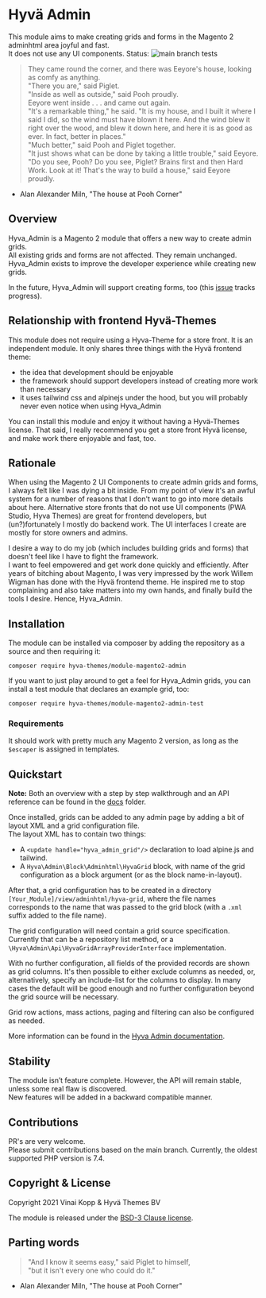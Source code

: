 # Hyvä Admin

This module aims to make creating grids and forms in the Magento 2 adminhtml area joyful and fast.    
It does not use any UI components. Status: ![main branch tests](https://github.com/hyva-themes/magento2-hyva-admin/workflows/Hyv%C3%A4%20Admin%20Tests/badge.svg)

> They  came  round  the  corner,  and there was Eeyore's
  house, looking as comfy as anything.  
          "There you are," said Piglet.  
          "Inside as well as outside," said Pooh proudly.  
          Eeyore went inside . . . and came out again.  
          "It's a remarkable thing," he said. "It  is  my  house,
  and  I built it where I said I did, so the wind must have blown
  it here. And the wind blew it right over the wood, and blew  it
  down  here,  and here it is as good as ever. In fact, better in
  places."  
          "Much better," said Pooh and Piglet together.  
          "It just shows what can be  done  by  taking  a  little
  trouble,"  said Eeyore. "Do you see, Pooh? Do you see, Piglet?
  Brains first and then Hard Work. Look at it! That's the way  to
  build a house," said Eeyore proudly.

- Alan Alexander Miln, "The house at Pooh Corner"

## Overview

Hyva_Admin is a Magento 2 module that offers a new way to create admin grids.  
All existing grids and forms are not affected. They remain unchanged.  
Hyva_Admin exists to improve the developer experience while creating new grids.

In the future, Hyva_Admin will support creating forms, too (this [issue](https://github.com/hyva-themes/magento2-hyva-admin/issues/36) tracks progress).


## Relationship with frontend Hyvä-Themes

This module does not require using a Hyva-Theme for a store front. It is an independent module.
It only shares three things with the Hyvä frontend theme:
- the idea that development should be enjoyable
- the framework should support developers instead of creating more work than necessary
- it uses tailwind css and alpinejs under the hood, but you will probably never even notice when using Hyva_Admin

You can install this module and enjoy it without having a Hyvä-Themes license.
That said, I really recommend you get a store front Hyvä license, and make work there enjoyable and fast, too.


## Rationale

When using the Magento 2 UI Components to create admin grids and forms, I always felt like I was dying a bit inside. From my point of view it's an awful system for a number of reasons that I don't want to go into more details about here.
Alternative store fronts that do not use UI components (PWA Studio, Hyva Themes) are great for frontend developers, but (un?)fortunately I mostly do backend work. The UI interfaces I create are mostly for store owners and admins.
 
I desire a way to do my job (which includes building grids and forms) that doesn't feel like I have to fight the framework.  
I want to feel empowered and get work done quickly and efficiently.
After years of bitching about Magento, I was very impressed by the work Willem Wigman has done with the Hyvä frontend theme.
He inspired me to stop complaining and also take matters into my own hands, and finally build the tools I desire.
Hence, Hyva_Admin. 


## Installation

The module can be installed via composer by adding the repository as a source and then requiring it: 

```
composer require hyva-themes/module-magento2-admin
```

If you want to just play around to get a feel for Hyva_Admin grids, you can install a test module that declares an example grid, too:

```
composer require hyva-themes/module-magento2-admin-test
```

### Requirements

It should work with pretty much any Magento 2 version, as long as the `$escaper` is assigned in templates.


## Quickstart

**Note:** Both an overview with a step by step walkthrough and an API reference can be found in the [docs](https://hyva-themes.github.io/magento2-hyva-admin/) folder.

Once installed, grids can be added to any admin page by adding a bit of layout XML and a grid configuration file.  
The layout XML has to contain two things:

* A `<update handle="hyva_admin_grid"/>` declaration to load alpine.js and tailwind.
* A `Hyva\Admin\Block\Adminhtml\HyvaGrid` block, with name of the grid configuration as a block argument (or as the block name-in-layout).

After that, a grid configuration has to be created in a directory `[Your_Module]/view/adminhtml/hyva-grid`, where the
file names corresponds to the name that was passed to the grid block (with a `.xml` suffix added to the file name).

The grid configuration will need contain a grid source specification. Currently that can be a repository list method, or a
`\Hyva\Admin\Api\HyvaGridArrayProviderInterface` implementation.

With no further configuration, all fields of the provided records are shown as grid columns.
It's then possible to either exclude columns as needed, or, alternatively, specify an include-list for the columns to display.
In many cases the default will be good enough and no further configuration beyond the grid source will be necessary.

Grid row actions, mass actions, paging and filtering can also be configured as needed.

More information can be found in the [Hyva Admin documentation](https://hyva-themes.github.io/magento2-hyva-admin/).


## Stability

The module isn’t feature complete.
However, the API will remain stable, unless some real flaw is discovered.  
New features will be added in a backward compatible manner.  

## Contributions

PR's are very welcome.  
Please submit contributions based on the main branch. Currently, the oldest supported PHP version is 7.4.

## Copyright & License

Copyright 2021 Vinai Kopp & Hyvä Themes BV

The module is released under the [BSD-3 Clause license](LICENSE.txt).

## Parting words

> "And  I  know  it  seems easy," said Piglet to himself,  
  "but it isn't every one who could do it."  
- Alan Alexander Miln, "The house at Pooh Corner"
